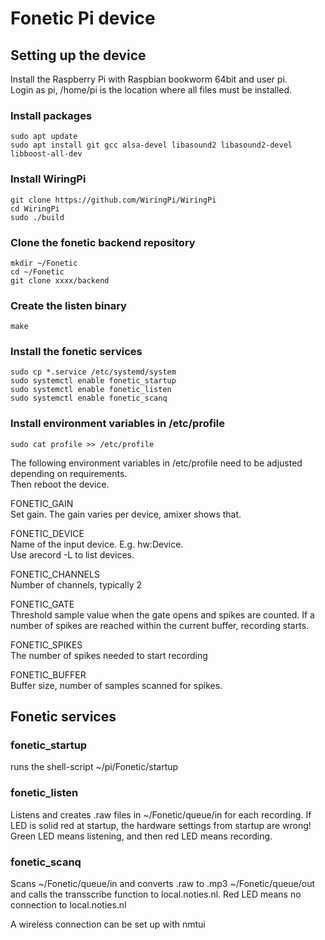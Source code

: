 # Fonetic Pi device

## Setting up the device
Install the Raspberry Pi with Raspbian bookworm 64bit and user pi.  
Login as pi, /home/pi is the location where all files must be installed.

### Install packages
```
sudo apt update
sudo apt install git gcc alsa-devel libasound2 libasound2-devel libboost-all-dev
```

### Install WiringPi
```
git clone https://github.com/WiringPi/WiringPi
cd WiringPi
sudo ./build
```

### Clone the fonetic backend repository
```
mkdir ~/Fonetic
cd ~/Fonetic
git clone xxxx/backend
```

### Create the listen binary
```
make
```

### Install the fonetic services
```
sudo cp *.service /etc/systemd/system
sudo systemctl enable fonetic_startup 
sudo systemctl enable fonetic_listen
sudo systemctl enable fonetic_scanq
```

### Install environment variables in /etc/profile
```
sudo cat profile >> /etc/profile
```

The following environment variables in /etc/profile need to be adjusted depending on requirements.  
Then reboot the device.

FONETIC_GAIN  
Set gain. The gain varies per device, amixer shows that.

FONETIC_DEVICE  
Name of the input device. E.g. hw:Device.  
Use arecord -L to list devices.

FONETIC_CHANNELS  
Number of channels, typically 2

FONETIC_GATE  
Threshold sample value when the gate opens and spikes are counted. If a number of spikes are reached within the current buffer, recording starts.

FONETIC_SPIKES  
The number of spikes needed to start recording

FONETIC_BUFFER  
Buffer size, number of samples scanned for spikes.

## Fonetic services

### fonetic_startup
runs the shell-script ~/pi/Fonetic/startup

### fonetic_listen 
Listens and creates .raw files in ~/Fonetic/queue/in for each recording.
If LED is solid red at startup, the hardware settings from startup are wrong!
Green LED means listening, and then red LED means recording.

### fonetic_scanq
Scans ~/Fonetic/queue/in and converts .raw to .mp3 ~/Fonetic/queue/out and calls the transscribe function to local.noties.nl.
Red LED means no connection to local.noties.nl

A wireless connection can be set up with nmtui
